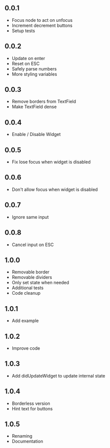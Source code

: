 ## 0.0.1

* Focus node to act on unfocus
* Increment decrement buttons
* Setup tests

## 0.0.2

* Update on enter
* Reset on ESC
* Safely parse numbers
* More styling variables

## 0.0.3

* Remove borders from TextField
* Make TextField dense

## 0.0.4

* Enable / Disable Widget

## 0.0.5

* Fix lose focus when widget is disabled

## 0.0.6

* Don't allow focus when widget is disabled

## 0.0.7

* Ignore same input

## 0.0.8

* Cancel input on ESC

## 1.0.0

* Removable border
* Removable dividers
* Only set state when needed
* Additional tests
* Code cleanup

## 1.0.1

* Add example

## 1.0.2

* Improve code

## 1.0.3

* Add didUpdateWidget to update internal state

## 1.0.4

* Borderless version
* Hint text for buttons

## 1.0.5

* Renaming
* Documentation
